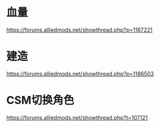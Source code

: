 # 血量

https://forums.alliedmods.net/showthread.php?p=1167221

# 建造

https://forums.alliedmods.net/showthread.php?p=1186503

# CSM切换角色

https://forums.alliedmods.net/showthread.php?t=107121